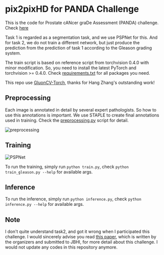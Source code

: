 # pix2pixHD for PANDA Challenge
This is the code for Prostate cANcer graDe Assessment (PANDA) challenge. Check [here](https://www.kaggle.com/c/prostate-cancer-grade-assessment)

Task 1 is regarded as a segmentation task, and we use PSPNet for this. And for task 2, we do not train a different network, but just produce the prediction from the prediction of task 1 according to the Gleason grading system.

The train script is based on reference script from torchvision 0.4.0 with minor modification. So, you need to install the latest PyTorch and torchvision >= 0.4.0. Check [requirements.txt](requirements.txt) for all packages you need.

This repo use [GluonCV-Torch](https://github.com/zhanghang1989/gluoncv-torch), thanks for Hang Zhang's outstanding work!

## Preprocessing
Each image is annotated in detail by several expert pathologists. So how to use this annotations is important. We use STAPLE to create final annotations used in training. Check the [preprocessing.py](preprocessing.py) script for detail.

![preprocessing](./images/preprocessing.png)

## Training

![PSPNet](./images/PSPNet.png)

To run the training, simply run `python train.py`, check `python train_gleason.py --help` for available args.

## Inference
To run the inference, simply run `python inference.py`, check `python inference.py --help` for available args.

## Note
I don't quite understand task2, and got it wrong when I participated this challenge. I would sincerely advise you read [this paper](https://ieeexplore.ieee.org/abstract/document/8853320/), which is written by the organizers and submitted to JBHI, for more detail about this challenge. I would not update any codes in this repository anymore. 

